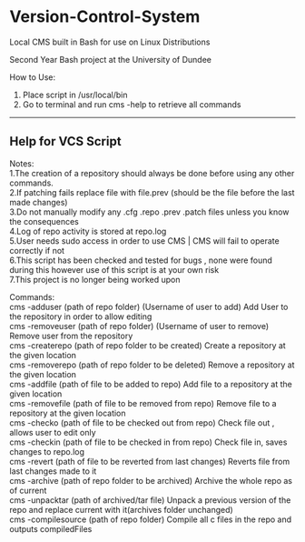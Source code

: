 # Version-Control-System
Local CMS built in Bash for use on Linux Distributions

Second Year Bash project at the University of Dundee

How to Use:
1. Place script in /usr/local/bin
2. Go to terminal and run cms -help to retrieve all commands


--------------------------
Help for VCS Script
--------------------------

Notes:  
1.The creation of a repository should always be done before using any other commands.  
2.If patching fails replace file with file.prev (should be the file before the last made changes)  
3.Do not manually modify any .cfg .repo .prev .patch files unless you know the consequences  
4.Log of repo activity is stored at repo.log  
5.User needs sudo access in order to use CMS | CMS will fail to operate correctly if not  
6.This script has been checked and tested for bugs , none were found during this however use of this script is at your own risk  
7.This project is no longer being worked upon  
  
Commands:  
cms -adduser (path of repo folder) (Username of user to add) Add User to the repository in order to allow editing  
cms -removeuser (path of repo folder) (Username of user to remove) Remove user from the repository  
cms -createrepo (path of repo folder to be created) Create a repository at the given location  
cms -removerepo (path of repo folder to be deleted) Remove a repository at the given location  
cms -addfile    (path of file to be added to repo) Add file to a repository at the given location  
cms -removefile (path of file to be removed from repo) Remove file to a repository at the given location  
cms -checko	    (path of file to be checked out from repo) Check file out , allows user to edit only  
cms -checkin    (path of file to be checked in from repo) Check file in, saves changes to repo.log  
cms -revert	    (path of file to be reverted from last changes) Reverts file from last changes made to it  
cms -archive    (path of repo folder to be archived) Archive the whole repo as of current  
cms -unpacktar  (path of archived/tar file) Unpack a previous version of the repo and replace current with it(archives folder             unchanged)  
cms -compilesource	(path of repo folder) Compile all c files in the repo and outputs compiledFiles
